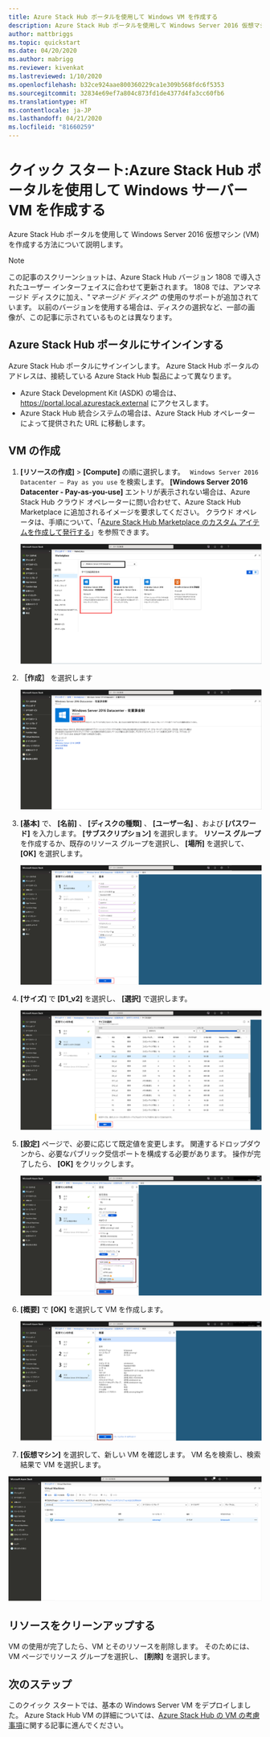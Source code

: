 ```yaml
---
title: Azure Stack Hub ポータルを使用して Windows VM を作成する
description: Azure Stack Hub ポータルを使用して Windows Server 2016 仮想マシン (VM) を作成する方法について説明します。
author: mattbriggs
ms.topic: quickstart
ms.date: 04/20/2020
ms.author: mabrigg
ms.reviewer: kivenkat
ms.lastreviewed: 1/10/2020
ms.openlocfilehash: b32ce924aae800360229ca1e309b568fdc6f5353
ms.sourcegitcommit: 32834e69ef7a804c873fd1de4377d4fa3cc60fb6
ms.translationtype: HT
ms.contentlocale: ja-JP
ms.lasthandoff: 04/21/2020
ms.locfileid: "81660259"
---
```

# <a name="quickstart-create-a-windows-server-vm-with-the-azure-stack-hub-portal"></a>クイック スタート:Azure Stack Hub ポータルを使用して Windows サーバー VM を作成する

Azure Stack Hub ポータルを使用して Windows Server 2016 仮想マシン (VM) を作成する方法について説明します。

> [!NOTE]  
> この記事のスクリーンショットは、Azure Stack Hub バージョン 1808 で導入されたユーザー インターフェイスに合わせて更新されます。 1808 では、アンマネージド ディスクに加え、"*マネージド ディスク*" の使用のサポートが追加されています。 以前のバージョンを使用する場合は、ディスクの選択など、一部の画像が、この記事に示されているものとは異なります。  


## <a name="sign-in-to-the-azure-stack-hub-portal"></a>Azure Stack Hub ポータルにサインインする

Azure Stack Hub ポータルにサインインします。 Azure Stack Hub ポータルのアドレスは、接続している Azure Stack Hub 製品によって異なります。

* Azure Stack Development Kit (ASDK) の場合は、 https://portal.local.azurestack.external にアクセスします。
* Azure Stack Hub 統合システムの場合は、Azure Stack Hub オペレーターによって提供された URL に移動します。

## <a name="create-a-vm"></a>VM の作成

1. **[リソースの作成]**  >  **[Compute]** の順に選択します。 ` Windows Server 2016 Datacenter – Pay as you use` を検索します。
    **[Windows Server 2016 Datacenter - Pay-as-you-use]** エントリが表示されない場合は、Azure Stack Hub クラウド オペレーターに問い合わせて、Azure Stack Hub Marketplace に追加されるイメージを要求してください。 クラウド オペレータは、手順について、「[Azure Stack Hub Marketplace のカスタム アイテムを作成して発行する](../operator/azure-stack-create-and-publish-marketplace-item.md)」を参照できます。

    ![Windows Server 2016 Datacenter - Pay as you use](./media/azure-stack-quick-windows-portal/image1.png)

1. **［作成］** を選択します

    ![リソースの作成](./media/azure-stack-quick-windows-portal/image2.png)

1. **[基本]** で、 **[名前]** 、 **[ディスクの種類]** 、 **[ユーザー名]** 、および **[パスワード]** を入力します。 **[サブスクリプション]** を選択します。 **リソース グループ**を作成するか、既存のリソース グループを選択し、 **[場所]** を選択して、 **[OK]** を選択します。

    ![VM の作成 - 基本](./media/azure-stack-quick-windows-portal/image3.png)

1. **[サイズ]** で **[D1_v2]** を選択し、 **[選択]** で選択します。

    ![VM の作成 - サイズ](./media/azure-stack-quick-windows-portal/image4.png)

1. **[設定]** ページで、必要に応じて既定値を変更します。 関連するドロップダウンから、必要なパブリック受信ポートを構成する必要があります。 操作が完了したら、 **[OK]** をクリックします。

    ![VM の作成 - 設定](./media/azure-stack-quick-windows-portal/image5.png)

1. **[概要]** で **[OK]** を選択して VM を作成します。

    ![VM の作成 - 概要](./media/azure-stack-quick-windows-portal/image6.png)

1. **[仮想マシン]** を選択して、新しい VM を確認します。 VM 名を検索し、検索結果で VM を選択します。

![VM の作成 - VM の検索](./media/azure-stack-quick-windows-portal/image7.png)

## <a name="clean-up-resources"></a>リソースをクリーンアップする

VM の使用が完了したら、VM とそのリソースを削除します。 そのためには、VM ページでリソース グループを選択し、 **[削除]** を選択します。

## <a name="next-steps"></a>次のステップ

このクイック スタートでは、基本の Windows Server VM をデプロイしました。 Azure Stack Hub VM の詳細については、[Azure Stack Hub の VM の考慮事項](azure-stack-vm-considerations.md)に関する記事に進んでください。
